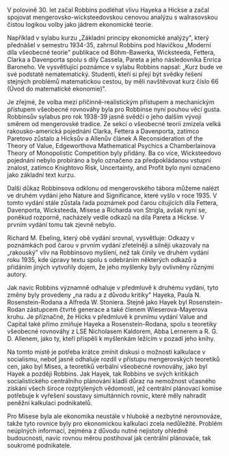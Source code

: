 V polovině 30. let začal Robbins podléhat vlivu Hayeka a Hickse a začal spojovat mengerovsko-wicksteedovskou cenovou analýzu s walrasovskou čistou logikou volby jako jádrem ekonomické teorie.

Například v sylabu kurzu „Základní principy ekonomické analýzy", který přednášel v semestru 1934-35, zahrnul Robbins pod hlavičkou „Moderní díla všeobecné teorie" publikace od Böhm-Bawerka, Wicksteeda, Fettera, Clarka a Davenporta spolu s díly Cassela, Pareta a jeho následovníka Enrica Baroneho. Ve vysvětlující poznámce v sylabu Robbins napsal: „Kurz bude ve své podstatě nematematický. Studenti, kteří si přejí být svědky řešení stejných problémů matematickou cestou, by měli navštěvovat kurz číslo 66 (Úvod do matematické ekonomie)".

Je zřejmé, že volba mezi příčinně-realistickým přístupem a mechanickým přístupem všeobecné rovnováhy byla pro Robbinse nyní pouhou věcí gusta. Robbinsův sylabus pro rok 1938-39 jasně svědčí o jeho dalším vývoji směrem od mengerovské tradice. Ze sekcí o všeobecné teorii zmizela velká rakousko-americká pojednání Clarka, Fettera a Davenporta, zatímco Paretovo zůstalo a Hicksův a Allenův článek A Reconsideration of the Theory of Value, Edgeworthova Mathematical Psychics a Chamberlainova Theory of Monopolistic Competition byly přidány. Ba co více, Wicksteedovo pojednání nebylo probíráno a bylo označeno za předpokládanou vstupní znalost, zatímco Knightovo Risk, Uncertainty, and Profit bylo nyní označeno jako základní text kurzu.

Další důkaz Robbinsova odklonu od mengerovského tábora můžeme nalézt ve druhém vydání jeho Nature and Significance, které vyšlo v roce 1935. V tomto vydání stále zůstala řada poznámek pod čarou citujících díla Fettera, Davenporta, Wicksteeda, Misese a Richarda von Strigla, avšak nyní se, poněkud rozporně, nacházely vedle odkazů na díla Pareta a Hickse. V prvním vydání tomu tak zjevně nebylo.

Richard M. Ebeling, který obě vydání srovnal, vysvětluje: Odkazy v poznámkách pod čarou v prvním vydání zřetelněji a silněji ukazovaly na „rakouský" vliv na Robbinsovo myšlení, než tak činily ve druhém vydání roku 1935, kde úpravy textu spolu s odebráním některých odkazů a přidáním jiných vytvořily dojem, že jeho myšlenky byly ovlivněny různými autory.

Jak navíc Robbins významně odhaluje v předmluvě k druhému vydání, tyto změny byly provedeny „na radu a z důvodu kritiky" Hayeka, Paula N. Rosenstein-Rodana a Alfreda W. Stoniera. Stejně jako Hayek byl Rosenstein-Rodan zástupcem čtvrté generace a také členem Wieserova-Mayerova kruhu. Je příznačné, že Hicks v předmluvě k prvnímu vydání Value and Capital také přímo zmiňuje Hayeka a Rosenstein-Rodana, spolu s teoretiky všeobecné rovnováhy z LSE Nicholasem Kaldorem, Abba Lernerem a R. G. D. Allenem, jako ty, kteří přispěli k myšlenkám ležícím v pozadí jeho knihy.

Na tomto místě je potřeba krátce zmínit diskusi o možnosti kalkulace v socialismu, neboť jasně odhaluje rozdíl v přístupu mengerovských teoretiků cen, jako byl Mises, a teoretiků verbální všeobecné rovnováhy, jako byl Hayek a později Robbins. Jak Hayek, tak Robbins ve svých kritikách socialistického centrálního plánování kladli důraz na nemožnost včasného získání všech široce rozptýlených vědomostí, jež centrální plánovací komise potřebuje k vyřešení soustavy simultánních rovnic, které měly nahradit peněžní kalkulaci podnikatelů.

Pro Misese byla ale ekonomika neustále v hluboké a nezbytné nerovnováze, takže tyto rovnice byly pro ekonomickou kalkulaci zcela nedůležité. Problém neúplných informací, zejména z důvodu nutné nejistoty ohledně budoucnosti, navíc rovnou měrou postihoval jak centrální plánovače, tak soukromé podnikatele.